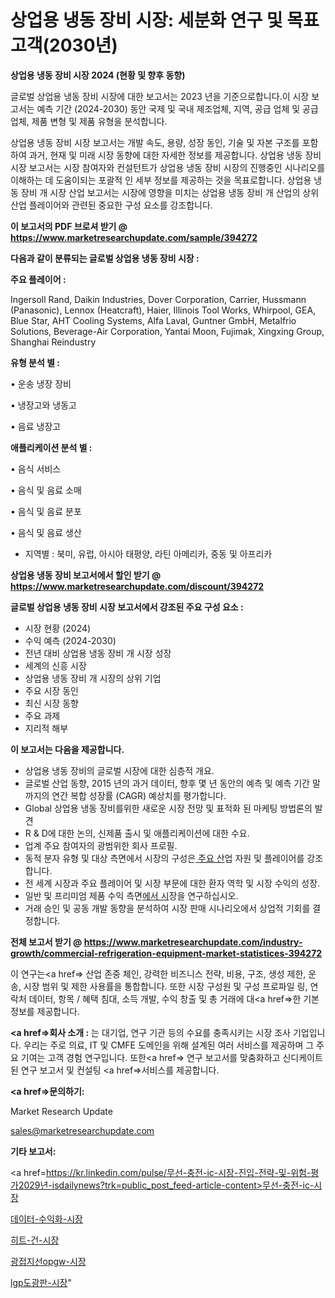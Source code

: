 # 상업용 냉동 장비 시장: 세분화 연구 및 목표 고객(2030년)

<strong>상업용 냉동 장비 시장 2024 (현황 및 향후 동향)</strong>

글로벌 상업용 냉동 장비 시장에 대한 보고서는 2023 년을 기준으로합니다.이 시장 보고서는 예측 기간 (2024-2030) 동안 국제 및 국내 제조업체, 지역, 공급 업체 및 공급 업체, 제품 변형 및 제품 유형을 분석합니다.

상업용 냉동 장비 시장 보고서는 개발 속도, 용량, 성장 동인, 기술 및 자본 구조를 포함하여 과거, 현재 및 미래 시장 동향에 대한 자세한 정보를 제공합니다. 상업용 냉동 장비 시장 보고서는 시장 참여자와 컨설턴트가 상업용 냉동 장비 시장의 진행중인 시나리오를 이해하는 데 도움이되는 포괄적 인 세부 정보를 제공하는 것을 목표로합니다. 상업용 냉동 장비 개 시장 산업 보고서는 시장에 영향을 미치는 상업용 냉동 장비 개 산업의 상위 산업 플레이어와 관련된 중요한 구성 요소를 강조합니다.



<strong>이 보고서의 PDF 브로셔 받기 @ <a href=https://www.marketresearchupdate.com/sample/394272>https://www.marketresearchupdate.com/sample/394272</a></strong>



<strong>다음과 같이 분류되는 글로벌 상업용 냉동 장비 시장 :</strong>



<strong>주요 플레이어 :</strong>

Ingersoll Rand, Daikin Industries, Dover Corporation, Carrier, Hussmann (Panasonic), Lennox (Heatcraft), Haier, Illinois Tool Works, Whirpool, GEA, Blue Star, AHT Cooling Systems, Alfa Laval, Guntner GmbH, Metalfrio Solutions, Beverage-Air Corporation, Yantai Moon, Fujimak, Xingxing Group, Shanghai Reindustry



<strong>유형 분석 별 :</strong>

• 운송 냉장 장비

• 냉장고와 냉동고

• 음료 냉장고



<strong>애플리케이션 분석 별 :</strong>

• 음식 서비스

• 음식 및 음료 소매

• 음식 및 음료 분포

• 음식 및 음료 생산

<ul>
  <li>지역별 : 북미, 유럽, 아시아 태평양, 라틴 아메리카, 중동 및 아프리카</li>
</ul>


<strong>상업용 냉동 장비 보고서에서 할인 받기 @ <a href=https://www.marketresearchupdate.com/discount/394272>https://www.marketresearchupdate.com/discount/394272</a></strong>



<strong>글로벌 상업용 냉동 장비 시장 보고서에서 강조된 주요 구성 요소 :</strong>
<ul>
  <li>시장 현황 (2024)</li>
  <li>수익 예측 (2024-2030)</li>
  <li>전년 대비 상업용 냉동 장비 개 시장 성장</li>
  <li>세계의 신흥 시장</li>
  <li>상업용 냉동 장비 개 시장의 상위 기업</li>
  <li>주요 시장 동인</li>
  <li>최신 시장 동향</li>
  <li>주요 과제</li>
  <li>지리적 해부</li>
</ul>


<strong>이 보고서는 다음을 제공합니다.</strong>
<ul>
  <li>상업용 냉동 장비의 글로벌 시장에 대한 심층적 개요.</li>
  <li>글로벌 산업 동향, 2015 년의 과거 데이터, 향후 몇 년 동안의 예측 및 예측 기간 말까지의 연간 복합 성장률 (CAGR) 예상치를 평가합니다.</li>
  <li>Global 상업용 냉동 장비를위한 새로운 시장 전망 및 표적화 된 마케팅 방법론의 발견</li>
  <li>R &amp; D에 대한 논의, 신제품 출시 및 애플리케이션에 대한 수요.</li>
  <li>업계 주요 참여자의 광범위한 회사 프로필.</li>
  <li>동적 분자 유형 및 대상 측면에서 시장의 구성은<a href=> 주요 산</a>업 자원 및 플레이어를 강조합니다.</li>
  <li>전 세계 시장과 주요 플레이어 및 시장 부문에 대한 환자 역학 및 시장 수익의 성장.</li>
  <li>일반 및 프리미엄 제품 수익 측면<a href=>에서 시</a>장을 연구하십시오.</li>
  <li>거래 승인 및 공동 개발 동향을 분석하여 시장 판매 시나리오에서 상업적 기회를 결정합니다.</li>
</ul>



<strong>전체 보고서 받기 @ <a href=https://www.marketresearchupdate.com/industry-growth/commercial-refrigeration-equipment-market-statistices-394272>https://www.marketresearchupdate.com/industry-growth/commercial-refrigeration-equipment-market-statistices-394272</a></strong>

이 연구는<a href=> 산업 존중</a> 체인, 강력한 비즈니스 전략, 비용, 구조, 생성 제한, 운송, 시장 범위 및 제한 사용률을 통합합니다. 또한 시장 구성원 및 구성 프로파일 링, 연락처 데이터, 항목 / 혜택 침대, 소득 개발, 수익 창출 및 총 거래에 대<a href=>한 기본 </a>정보를 제공합니다.



<strong><a href=>회사 소</a>개 :</strong>
는 대기업, 연구 기관 등의 수요를 충족시키는 시장 조사 기업입니다. 우리는 주로 의료, IT 및 CMFE 도메인을 위해 설계된 여러 서비스를 제공하며 그 주요 기여는 고객 경험 연구입니다. 또한<a href=> 연구 보</a>고서를 맞춤화하고 신디케이트 된 연구 보고서 및 컨설팅 <a href=>서비스</a>를 제공합니다.



<strong><a href=>문의하기:</a></strong>

Market Research Update

sales@marketresearchupdate.com



<strong>기타 보고서:</strong>

<a href=https://kr.linkedin.com/pulse/무선-충전-ic-시장-진입-전략-및-위험-평가2029년-isdailynews?trk=public_post_feed-article-content>무선-충전-ic-시장</a>

<a href=https://www.linkedin.com/pulse/데이터-수익화-시장-규모-및-성장-2023-consumer-connection-chronicles-24-/>데이터-수익화-시장</a>

<a href=https://www.linkedin.com/pulse/히트-건-시장-세분화-연구-및-목표-고객2029년-consumer-connection-compendium-ana-trvzf/>히트-건-시장</a>

<a href=https://www.linkedin.com/pulse/광접지선opgw-시장-규모-및-성장-2023-consumer-connection-chronicles-24--ykief/>광접지선opgw-시장</a>

<a href=https://www.linkedin.com/pulse/lgp도광판-시장-현재-및-미래-성장-2030-survey-savvy-insights-360-analysis-q97kc/>lgp도광판-시장</a>"
